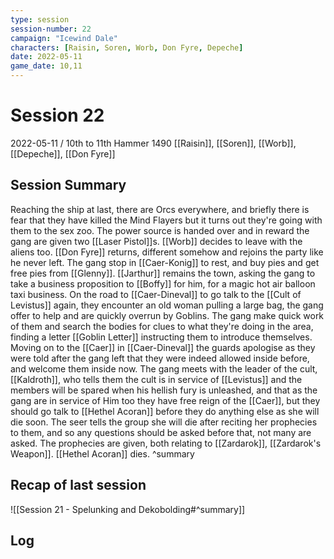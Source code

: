 ```yaml
---
type: session
session-number: 22
campaign: "Icewind Dale"
characters: [Raisin, Soren, Worb, Don Fyre, Depeche]
date: 2022-05-11
game_date: 10,11
---
```


# Session  22
2022-05-11 / 10th to 11th Hammer 1490
[[Raisin]], [[Soren]], [[Worb]], [[Depeche]], [[Don Fyre]]

## Session Summary
Reaching the ship at last, there are Orcs everywhere, and briefly there is fear that they have killed the Mind Flayers but it turns out they're going with them to the sex zoo. The power source is handed over and in reward the gang are given two [[Laser Pistol]]s. [[Worb]] decides to leave with the aliens too.
[[Don Fyre]] returns, different somehow and rejoins the party like he never left.
The gang stop in [[Caer-Konig]] to rest, and buy pies and get free pies from [[Glenny]]. [[Jarthur]] remains the town, asking the gang to take a business proposition to [[Boffy]] for him, for a magic hot air balloon taxi business.
On the road to [[Caer-Dineval]] to go talk to the [[Cult of Levistus]] again, they encounter an old woman pulling a large bag, the gang offer to help and are quickly overrun by Goblins. The gang make quick work of them and search the bodies for clues to what they're doing in the area, finding a letter [[Goblin Letter]] instructing them to introduce themselves.
Moving on to the [[Caer]] in [[Caer-Dineval]] the guards apologise as they were told after the gang left that they were indeed allowed inside before, and welcome them inside now. The gang meets with the leader of the cult, [[Kaldroth]], who tells them the cult is in service of [[Levistus]] and the members will be spared when his hellish fury is unleashed, and that as the gang are in service of Him too they have free reign of the [[Caer]], but they should go talk to [[Hethel Acoran]] before they do anything else as she will die soon.
The seer tells the group she will die after reciting her prophecies to them, and so any questions should be asked before that, not many are asked.
The prophecies are given, both relating to [[Zardarok]], [[Zardarok's Weapon]]. [[Hethel Acoran]] dies.
^summary

## Recap of last session
![[Session 21 - Spelunking and Dekobolding#^summary]]

## Log

